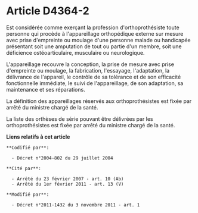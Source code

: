 # Article D4364-2

Est considérée comme exerçant la profession d'orthoprothésiste toute personne qui procède à l'appareillage orthopédique
externe sur mesure avec prise d'empreinte ou moulage d'une personne malade ou handicapée présentant soit une amputation de
tout ou partie d'un membre, soit une déficience ostéoarticulaire, musculaire ou neurologique.

L'appareillage recouvre la conception, la prise de mesure avec prise d'empreinte ou moulage, la fabrication, l'essayage,
l'adaptation, la délivrance de l'appareil, le contrôle de sa tolérance et de son efficacité fonctionnelle immédiate, le suivi
de l'appareillage, de son adaptation, sa maintenance et ses réparations.

La définition des appareillages réservés aux orthoprothésistes est fixée par arrêté du ministre chargé de la santé.

La liste des orthèses de série pouvant être délivrées par les orthoprothésistes est fixée par arrêté du ministre chargé de la
santé.

**Liens relatifs à cet article**

	**Codifié par**:

	  - Décret n°2004-802 du 29 juillet 2004

	**Cité par**:

	  - Arrêté du 23 février 2007 - art. 10 (Ab)
	  - Arrêté du 1er février 2011 - art. 13 (V)

	**Modifié par**:

	  - Décret n°2011-1432 du 3 novembre 2011 - art. 1
